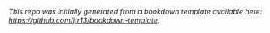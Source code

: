 
*This repo was initially generated from a bookdown template available here: https://github.com/jtr13/bookdown-template.*


